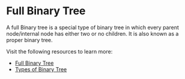 # Full Binary Tree

A full Binary tree is a special type of binary tree in which every parent node/internal node has either two or no children. It is also known as a proper binary tree.

Visit the following resources to learn more:

- [Full Binary Tree](https://www.programiz.com/dsa/full-binary-tree)
- [Types of Binary Tree](https://www.geeksforgeeks.org/types-of-binary-tree/)
